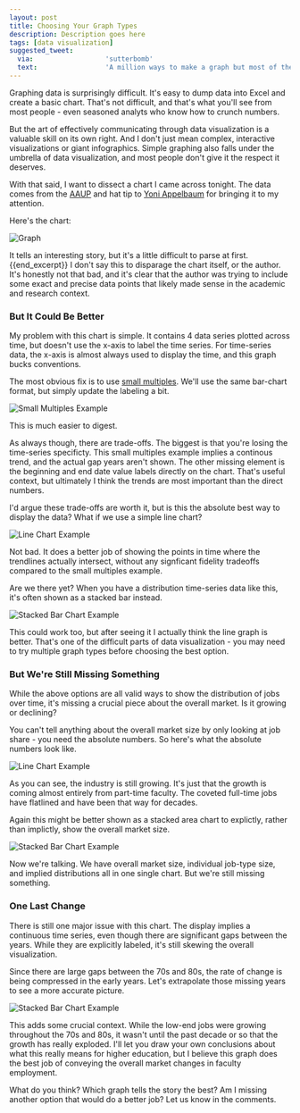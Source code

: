 ```yaml
---
layout: post
title: Choosing Your Graph Types
description: Description goes here
tags: [data visualization]
suggested_tweet:
  via:                  'sutterbomb'
  text:                 'A million ways to make a graph but most of them are wrong.'
---
```


Graphing data is surprisingly difficult. It's easy to dump data into Excel and create a basic chart. That's not difficult, and that's what you'll see from most people - even seasoned analyts who know how to crunch numbers.

But the art of effectively communicating through data visualization is a valuable skill on its own right. And I don't just mean complex, interactive visualizations or giant infographics. Simple graphing also falls under the umbrella of data visualization, and most people don't give it the respect it deserves.

With that said, I want to dissect a chart I came across tonight. The data comes from the [AAUP](http://www.aaup.org/sites/default/files/files/AAUP-InstrStaff2011-April2014.pdf) and hat tip to [Yoni Appelbaum](https://twitter.com/YAppelbaum) for bringing it to my attention.

Here's the chart:

![Graph](/images/original-chart.png "Bar Chart of Faculty Employment Status")

It tells an interesting story, but it's a little difficult to parse at first. {{end_excerpt}} I don't say this to disparage the chart itself, or the author. It's honestly not that bad, and it's clear that the author was trying to include some exact and precise data points that likely made sense in the academic and research context.

### But It Could Be Better
My problem with this chart is simple. It contains 4 data series plotted across time, but doesn't use the x-axis to label the time series. For time-series data, the x-axis is almost always used to display the time, and this graph bucks conventions.

The most obvious fix is to use [small multiples](http://en.wikipedia.org/wiki/Small_multiple). We'll use the same bar-chart format, but simply update the labeling a bit.

![Small Multiples Example](/images/small-multiples.png "Small Multiples Example")

This is much easier to digest.

As always though, there are trade-offs. The biggest is that you're losing the time-series specificty. This small multiples example implies a continous trend, and the actual gap years aren't shown. The other missing element is the beginning and end date value labels directly on the chart. That's useful context, but ultimately I think the trends are most important than the direct numbers.

I'd argue these trade-offs are worth it, but is this the absolute best way to display the data? What if we use a simple line chart?

![Line Chart Example](/images/line-chart.png "Line Chart Example")

Not bad. It does a better job of showing the points in time where the trendlines actually intersect, without any signficant fidelity tradeoffs compared to the small multiples example.

Are we there yet? When you have a distribution time-series data like this, it's often shown as a stacked bar instead.

![Stacked Bar Chart Example](/images/stacked-bar.png "Stacked Bar Chart Example")

This could work too, but after seeing it I actually think the line graph is better. That's one of the difficult parts of data visualization - you may need to try multiple graph types before choosing the best option.

### But We're Still Missing Something

While the above options are all valid ways to show the distribution of jobs over time, it's missing a crucial piece about the overall market. Is it growing or declining?

You can't tell anything about the overall market size by only looking at job share - you need the absolute numbers. So here's what the absolute numbers look like.

![Line Chart Example](/images/line-total.png "Line Chart")

As you can see, the industry is still growing. It's just that the growth is coming almost entirely from part-time faculty. The coveted full-time jobs have flatlined and have been that way for decades.

Again this might be better shown as a stacked area chart to explictly, rather than implictly, show the overall market size.

![Stacked Bar Chart Example](/images/line-cum.png "Stacked Bar Chart Example")

Now we're talking. We have overall market size, individual job-type size, and implied distributions all in one single chart. But we're still missing something.

### One Last Change
There is still one major issue with this chart. The display implies a continuous time series, even though there are significant gaps between the years. While they are explicitly labeled, it's still skewing the overall visualization.

Since there are large gaps between the 70s and 80s, the rate of change is being compressed in the early years. Let's extrapolate those missing years to see a more accurate picture.

![Stacked Bar Chart Example](/images/line-cum-time.png "Stacked Bar Chart Example")

This adds some crucial context. While the low-end jobs were growing throughout the 70s and 80s, it wasn't until the past decade or so that the growth has really exploded. I'll let you draw your own conclusions about what this really means for higher education, but I believe this graph does the best job of conveying the overall market changes in faculty employment.

What do you think? Which graph tells the story the best? Am I missing another option that would do a better job? Let us know in the comments.
